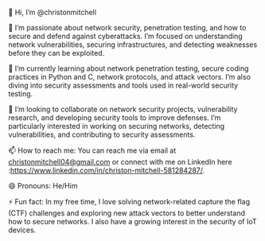 👋 Hi, I’m @christonmitchell

👀 I’m passionate about network security, penetration testing, and how to secure and defend against cyberattacks. I’m focused on understanding network vulnerabilities, securing infrastructures, and detecting weaknesses before they can be exploited.

🌱 I’m currently learning about network penetration testing, secure coding practices in Python and C, network protocols, and attack vectors. I’m also diving into security assessments and tools used in real-world security testing.

💞️ I’m looking to collaborate on network security projects, vulnerability research, and developing security tools to improve defenses. I’m particularly interested in working on securing networks, detecting vulnerabilities, and contributing to security assessments.

📫 How to reach me: You can reach me via email at christonmitchell04@gmail.com or connect with me on LinkedIn here :https://www.linkedin.com/in/christon-mitchell-581284287/.

😄 Pronouns: He/Him

⚡ Fun fact: In my free time, I love solving network-related capture the flag (CTF) challenges and exploring new attack vectors to better understand how to secure networks. I also have a growing interest in the security of IoT devices.
